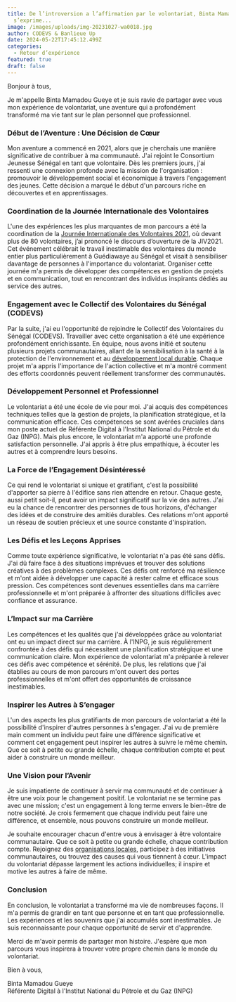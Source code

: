 ```yaml
---
title: De l’introversion a l’affirmation par le volontariat, Binta Mamadou Gueye
  s’exprime...
image: /images/uploads/img-20231027-wa0018.jpg
author: CODEVS & Banlieue Up
date: 2024-05-22T17:45:12.499Z
categories:
  - Retour d’expérience
featured: true
draft: false
---
```

Bonjour à tous,

Je m'appelle Binta Mamadou Gueye et je suis ravie de partager avec vous mon expérience de volontariat, une aventure qui a profondément transformé ma vie tant sur le plan personnel que professionnel.

### Début de l’Aventure : Une Décision de Cœur

Mon aventure a commencé en 2021, alors que je cherchais une manière significative de contribuer à ma communauté. J'ai rejoint le Consortium Jeunesse Sénégal en tant que volontaire. Dès les premiers jours, j'ai ressenti une connexion profonde avec la mission de l'organisation : promouvoir le développement social et économique à travers l'engagement des jeunes. Cette décision a marqué le début d'un parcours riche en découvertes et en apprentissages.

### Coordination de la Journée Internationale des Volontaires

L'une des expériences les plus marquantes de mon parcours a été la coordination de la [Journée Internationale des Volontaires 2021](https://codevsn.org/actualites/journee-internationale-des-volontaires-2021/), où devant plus de 80 volontaires,  j’ai prononcé le discours d’ouverture de la JIV2021. Cet événement célébrait le travail inestimable des volontaires du monde entier plus particulièrement à Guédiawaye au Sénégal et visait à sensibiliser davantage de personnes à l'importance du volontariat. Organiser cette journée m'a permis de développer des compétences en gestion de projets et en communication, tout en rencontrant des individus inspirants dédiés au service des autres.

### Engagement avec le Collectif des Volontaires du Sénégal (CODEVS)

Par la suite, j'ai eu l'opportunité de rejoindre le Collectif des Volontaires du Sénégal (CODEVS). Travailler avec cette organisation a été une expérience profondément enrichissante. En équipe, nous avons initié et soutenu plusieurs projets communautaires, allant de la sensibilisation à la santé à la protection de l'environnement et au [développement local durable](https://codevsn.org/publications/rapport-codevs-jiv2023/). Chaque projet m'a appris l'importance de l'action collective et m'a montré comment des efforts coordonnés peuvent réellement transformer des communautés.

### Développement Personnel et Professionnel

Le volontariat a été une école de vie pour moi. J'ai acquis des compétences techniques telles que la gestion de projets, la planification stratégique, et la communication efficace. Ces compétences se sont avérées cruciales dans mon poste actuel de Référente Digital à l'Institut National du Pétrole et du Gaz (INPG). Mais plus encore, le volontariat m'a apporté une profonde satisfaction personnelle. J'ai appris à être plus empathique, à écouter les autres et à comprendre leurs besoins.

### La Force de l’Engagement Désintéressé

Ce qui rend le volontariat si unique et gratifiant, c'est la possibilité d'apporter sa pierre à l'édifice sans rien attendre en retour. Chaque geste, aussi petit soit-il, peut avoir un impact significatif sur la vie des autres. J'ai eu la chance de rencontrer des personnes de tous horizons, d'échanger des idées et de construire des amitiés durables. Ces relations m'ont apporté un réseau de soutien précieux et une source constante d'inspiration.

### Les Défis et les Leçons Apprises

Comme toute expérience significative, le volontariat n'a pas été sans défis. J'ai dû faire face à des situations imprévues et trouver des solutions créatives à des problèmes complexes. Ces défis ont renforcé ma résilience et m'ont aidée à développer une capacité à rester calme et efficace sous pression. Ces compétences sont devenues essentielles dans ma carrière professionnelle et m'ont préparée à affronter des situations difficiles avec confiance et assurance.

### L’Impact sur ma Carrière

Les compétences et les qualités que j'ai développées grâce au volontariat ont eu un impact direct sur ma carrière. À l'INPG, je suis régulièrement confrontée à des défis qui nécessitent une planification stratégique et une communication claire. Mon expérience de volontariat m'a préparée à relever ces défis avec compétence et sérénité. De plus, les relations que j'ai établies au cours de mon parcours m'ont ouvert des portes professionnelles et m'ont offert des opportunités de croissance inestimables.

### Inspirer les Autres à S’engager

L'un des aspects les plus gratifiants de mon parcours de volontariat a été la possibilité d'inspirer d'autres personnes à s'engager. J'ai vu de première main comment un individu peut faire une différence significative et comment cet engagement peut inspirer les autres à suivre le même chemin. Que ce soit à petite ou grande échelle, chaque contribution compte et peut aider à construire un monde meilleur.

### Une Vision pour l’Avenir

Je suis impatiente de continuer à servir ma communauté et de continuer à être une voix pour le changement positif. Le volontariat ne se termine pas avec une mission; c'est un engagement à long terme envers le bien-être de notre société. Je crois fermement que chaque individu peut faire une différence, et ensemble, nous pouvons construire un monde meilleur.

Je souhaite encourager chacun d'entre vous à envisager à être volontaire communautaire. Que ce soit à petite ou grande échelle, chaque contribution compte. Rejoignez des [organisations locales](https://codevsn.org/associations/banlieueup/), participez à des initiatives communautaires, ou trouvez des causes qui vous tiennent à cœur. L'impact du volontariat dépasse largement les actions individuelles; il inspire et motive les autres à faire de même.

### Conclusion

En conclusion, le volontariat a transformé ma vie de nombreuses façons. Il m'a permis de grandir en tant que personne et en tant que professionnelle. Les expériences et les souvenirs que j'ai accumulés sont inestimables. Je suis reconnaissante pour chaque opportunité de servir et d'apprendre.

Merci de m'avoir permis de partager mon histoire. J'espère que mon parcours vous inspirera à trouver votre propre chemin dans le monde du volontariat.

Bien à vous,

Binta Mamadou Gueye  
Référente Digital à l'Institut National du Pétrole et du Gaz (INPG)
